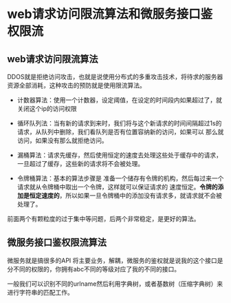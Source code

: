 # web请求访问限流算法和微服务接口鉴权限流

## web请求访问限流算法

DDOS就是拒绝访问攻击，也就是说使用分布式的多重攻击技术，将待求的服务器资源全部消耗，这种攻击的预防就是使用限流算法。

- 计数器算法：使用一个计数器，设定阈值，在设定的时间段内如果超过了，就关闭这个ip的访问权限

- 循环队列法：当有新的请求到来时，我们将与这个新请求的时间间隔超过1s的请求，从队列中删除，我们看队列是否有位置容纳新的访问，如果可以
那么就访问，如果没有那么就拒绝访问。

- 漏桶算法：请求先缓存，然后使用恒定的速度去处理这些处于缓存中的请求，一旦超过了缓存，这些新的请求将不会被处理。

- 令牌桶算法：基本的算法步骤是 准备一个储存有令牌的机构，然后每过来一个请求就从令牌桶中取出一个令牌，这样就可以保证请求的
速度恒定。**令牌的添加是恒定速度的**，所以如果一旦令牌桶中的添加没有请求多，就请求就不会被处理了。

前面两个有颗粒度的过于集中等问题，后两个非常稳定，是更好的算法。
## 微服务接口鉴权限流算法

微服务就是搞很多的API 将主要业务，解耦，微服务的鉴权就是说我的这个接口是分不同的权限的，你拥有abc不同的等级对应了我的不同的接口。

一般我们可以识别不同的urlname然后利用字典树，或者基数树（压缩字典树）来进行字符串的匹配工作。
